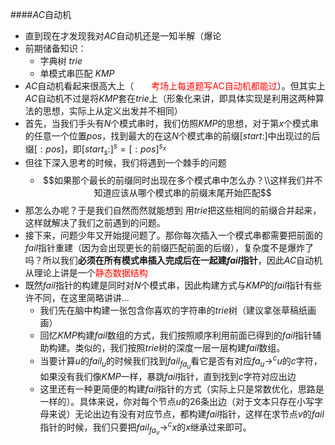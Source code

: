 ####$AC$自动机

* 直到现在才发现我对$AC$自动机还是一知半解（爆论
* 前期储备知识：
  * 字典树 $trie$
  * 单模式串匹配 $KMP$
* $AC$自动机看起来很高大上（<font color="white">仿佛</font><font color="red">考场上每道题写AC​自动机都能过</font>）。但其实上$AC$自动机不过是将$KMP$套在$trie$上（形象化来讲，即具体实现是利用这两种算法的思想，实际上从定义出发并不相同）
* 首先，当我们手头有$N$个模式串时，我们仿照$KMP$的思想，对于第$x$个模式串的任意一个位置$pos$，找到最大的在这$N$个模式串的前缀$[start:]$中出现过的后缀$[:pos]$，即$[start_s:]^{s}=[:pos]^{s_x}$ 
* 但往下深入思考的时候，我们将遇到一个棘手的问题
  * $$如果那个最长的前缀同时出现在多个模式串中怎么办？\\这样我们并不知道应该从哪个模式串的前缀末尾开始匹配$$
* 那怎么办呢？于是我们自然而然就能想到 用$trie$把这些相同的前缀合并起来，这样就解决了我们之前遇到的问题。
* 接下来，问题少年又开始提问题了。那你每次插入一个模式串都需要把前面的$fail$指针重建（因为会出现更长的前缀匹配前面的后缀），复杂度不是爆炸了吗？所以我们**必须在所有模式串插入完成后在一起建$fail$指针**，因此$AC$自动机从理论上讲是一个<font color="red">静态数据结构</font>
* 既然$fail$指针的构建是同时对$N$个模式串，因此构建方式与$KMP$的$fail$指针有些许不同，在这里简略讲讲...
  * 我们先在脑中构建一张包含你喜欢的字符串的$trie$树（建议拿张草稿纸画画）
  * 回忆$KMP$构建$fail$数组的方式，我们按照顺序利用前面已得到的$fail$指针辅助构建。类似的，我们按照$trie$树的深度一层一层构建$fail$数组。
  * 当要计算$u$的$fail_u$的时候我们找到$fail_{fa_u}$看它是否有对应$fa_u\to^cu$的$c$字符，如果没有我们像$KMP$一样，暴跳$fail$指针，直到找到$c$字符对应出边
  * 这里还有一种更简便的构建$fail$指针的方式（实际上只是常数优化，思路是一样的）。具体来说，你对每个节点$u$的$26$条出边（对于文本只存在小写字母来说）无论出边有没有对应节点，都构建$fail$指针，这样在求节点$v$的$fail$指针的时候，我们只要把$fail_{fa_v}\to^c x$的$x$继承过来即可。
